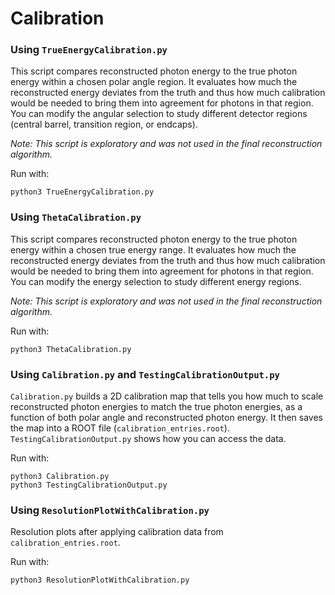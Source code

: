 # Calibration
### Using `TrueEnergyCalibration.py`
This script compares reconstructed photon energy to the true photon energy within a chosen polar angle region. It evaluates how much the reconstructed energy deviates from the truth and thus how much calibration would be needed to bring them into agreement for photons in that region. You can modify the angular selection to study different detector regions (central barrel, transition region, or endcaps).

*Note: This script is exploratory and was not used in the final reconstruction algorithm.*

Run with:
```
python3 TrueEnergyCalibration.py
```

### Using `ThetaCalibration.py`
This script compares reconstructed photon energy to the true photon energy within a chosen true energy range. It evaluates how much the reconstructed energy deviates from the truth and thus how much calibration would be needed to bring them into agreement for photons in that region. You can modify the energy selection to study different energy regions.

*Note: This script is exploratory and was not used in the final reconstruction algorithm.*

Run with:
```
python3 ThetaCalibration.py
```

### Using `Calibration.py` and `TestingCalibrationOutput.py`
`Calibration.py` builds a 2D calibration map that tells you how much to scale reconstructed photon energies to match the true photon energies, as a function of both polar angle and reconstructed photon energy. It then saves the map into a ROOT file (`calibration_entries.root`). `TestingCalibrationOutput.py` shows how you can access the data.

Run with:
```
python3 Calibration.py
python3 TestingCalibrationOutput.py
```

### Using `ResolutionPlotWithCalibration.py`
Resolution plots after applying calibration data from `calibration_entries.root`.

Run with:
```
python3 ResolutionPlotWithCalibration.py
```
